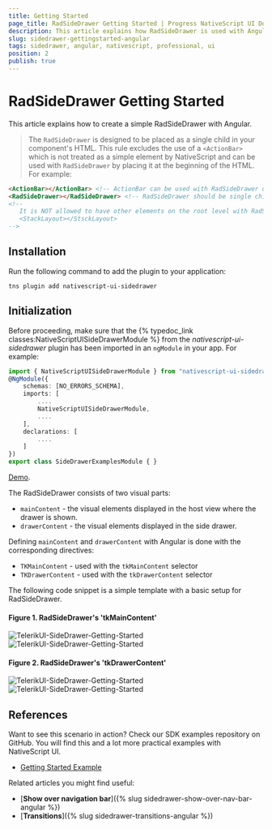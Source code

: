 ```yaml
---
title: Getting Started
page_title: RadSideDrawer Getting Started | Progress NativeScript UI Documentation
description: This article explains how RadSideDrawer is used with Angular.
slug: sidedrawer-gettingstarted-angular
tags: sidedrawer, angular, nativescript, professional, ui
position: 2
publish: true
---
```


# RadSideDrawer Getting Started
This article explains how to create a simple RadSideDrawer with Angular.

> The `RadSideDrawer` is designed to be placed as a single child in your component's HTML.
 This rule excludes the use of a `<ActionBar>` which is not treated as a simple element by NativeScript and can be used with `RadSideDrawer` by placing it at the beginning of the HTML. 
 For example:
 ```HTML
 <ActionBar></ActionBar> <!-- ActionBar can be used with RadSideDrawer on the root level -->
 <RadSideDrawer></RadSideDrawer> <!-- RadSideDrawer should be single child (not counting ActionBar)-->
 <!-- 
    It is NOT allowed to have other elements on the root level with RadSideDrawer
    <StackLayout></StsckLayout>
 -->    
 ```

## Installation
Run the following command to add the plugin to your application:

```
tns plugin add nativescript-ui-sidedrawer
```

## Initialization
Before proceeding, make sure that the {% typedoc_link classes:NativeScriptUISideDrawerModule %} from the *nativescript-ui-sidedrawer* plugin has been imported in an `ngModule` in your app. For example:

```TypeScript
import { NativeScriptUISideDrawerModule } from "nativescript-ui-sidedrawer/angular";
@NgModule({
    schemas: [NO_ERRORS_SCHEMA],
    imports: [
        ....
        NativeScriptUISideDrawerModule,
        ....
    ],
    declarations: [
        ....
    ]
})
export class SideDrawerExamplesModule { }
```

[Demo](https://github.com/NativeScript/nativescript-ui-samples-angular/blob/master/sidedrawer/app/examples/sidedrawer-examples.module.ts).

The RadSideDrawer consists of two visual parts:

- `mainContent` - the visual elements displayed in the host view where the drawer is shown.
- `drawerContent` - the visual elements displayed in the side drawer.

Defining `mainContent` and `drawerContent`  with Angular is done with the corresponding directives:

- `TKMainContent` - used with the `tkMainContent` selector
- `TKDrawerContent` - used with the `tkDrawerContent` selector

The following code snippet is a simple template with a basic setup for RadSideDrawer.

<snippet id='angular-sidedrawer-getting-started-html'/>
<snippet id='sidedrawer-getting-started-angular'/>
<snippet id='sidedrawer-getting-started-angular-css'/>

#### Figure 1. RadSideDrawer's 'tkMainContent'
![TelerikUI-SideDrawer-Getting-Started](../../img/ns_ui/drawer-getting-started-ios-1.png "Side drawer main content on iOS.") ![TelerikUI-SideDrawer-Getting-Started](../../img/ns_ui/drawer-getting-started-android-1.png "Side drawer main content on Android.")


#### Figure 2. RadSideDrawer's 'tkDrawerContent'
![TelerikUI-SideDrawer-Getting-Started](../../img/ns_ui/drawer-getting-started-ios-2.png "Drawer content on iOS.") ![TelerikUI-SideDrawer-Getting-Started](../../img/ns_ui/drawer-getting-started-android-2.png "Drawer content on Android.")


## References
Want to see this scenario in action?
Check our SDK examples repository on GitHub. You will find this and a lot more practical examples with NativeScript UI.

* [Getting Started Example](https://github.com/NativeScript/nativescript-ui-samples-angular/tree/master/sidedrawer/app/examples/getting-started)

Related articles you might find useful:

* [**Show over navigation bar**]({% slug sidedrawer-show-over-nav-bar-angular %})
* [**Transitions**]({% slug sidedrawer-transitions-angular %})
